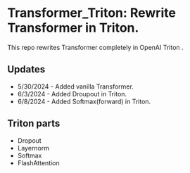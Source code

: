 # Transformer_Triton: Rewrite Transformer in Triton.
This repo rewrites Transformer completely in OpenAI Triton .

## Updates
- 5/30/2024 - Added vanilla Transformer.
- 6/3/2024 -  Added Droupout in Triton.
- 6/8/2024 - Added Softmax(forward) in Triton.

## Triton parts
- Dropout
- Layernorm
- Softmax
- FlashAttention


